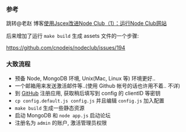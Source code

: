 ### 参考

跳转@老赵 博客[使用Jscex改进Node Club（1）：运行Node Club网站][blog]

[blog]: http://blog.zhaojie.me/2012/02/jscexify-nodeclub-1-prepare-nodeclub-website.html

后来增加了运行 `make build` 生成 assets 文件的一个步骤:

https://github.com/cnodejs/nodeclub/issues/194

### 大致流程

* 预备 Node, MongoDB 环境, Unix(Mac, Linux 等) 环境更好..
* 一个邮箱用来发送激活邮件等..(使用 Github 帐号的话也许用不着.. 不详)
* 到 [GitHub](https://github.com/settings/applications) 注册应用, 获取稍后填写到 config 的 clientID 等密钥
* `cp config.default.js config.js` 并且编辑 `config.js` 加入配置
* `make build` 生成一些静态资源
* 启动 MongoDB 和 `node app.js` 启动论坛
* 注册名为 `admin` 的账户, 激活管理员权限

